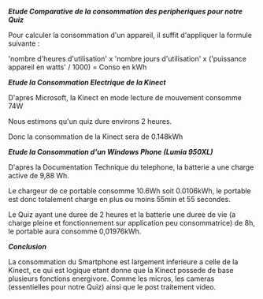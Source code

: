 *******Etude Comparative de la consommation des peripheriques pour notre Quiz*******

Pour calculer la consommation d'un appareil, il suffit d'appliquer la formule suivante :

'nombre d'heures d'utilisation' x 'nombre jours d'utilisation' x ('puissance appareil en watts' / 1000) = Conso en kWh

*****Etude la Consommation Electrique de la Kinect*****

D'apres Microsoft, la Kinect en mode lecture de mouvement consomme 74W

Nous estimons qu'un quiz dure environs 2 heures.

Donc la consommation de la Kinect sera de 0.148kWh


*****Etude la Consommation d'un Windows Phone (Lumia 950XL)*****

D'apres la Documentation Technique du telephone, la batterie a une charge active de 9,88 Wh.

Le chargeur de ce portable consomme 10.6Wh soit 0.0106kWh, le portable est donc totalement charge en plus ou moins 55min et 55 secondes.

Le Quiz ayant une duree de 2 heures et la batterie une duree de vie (a charge pleine et fonctionnement sur application peu consommatrice) de 8h, le portable aura consomme 0,01976kWh.

***Conclusion*** 

La consommation du Smartphone est largement inferieure a celle de la Kinect, ce qui est logique etant donne que la Kinect possede de base plusieurs fonctions energivore.
Comme les micros, les cameras (essentielles pour notre Quiz) ainsi que le post traitement video.